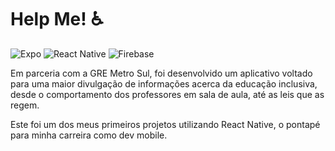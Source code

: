 # Help Me! ♿

![Expo](https://img.shields.io/badge/expo-1C1E24?style=for-the-badge&logo=expo&logoColor=#D04A37)
![React Native](https://img.shields.io/badge/react_native-%2320232a.svg?style=for-the-badge&logo=react&logoColor=%2361DAFB)
![Firebase](https://img.shields.io/badge/Firebase-039BE5?style=for-the-badge&logo=Firebase&logoColor=white)

Em parceria com a GRE Metro Sul, foi desenvolvido um aplicativo voltado para uma maior divulgação de informações acerca da educação inclusiva, desde o comportamento dos professores em sala de aula, até as leis que as regem.

Este foi um dos meus primeiros projetos utilizando React Native, o pontapé para minha carreira como dev mobile.
